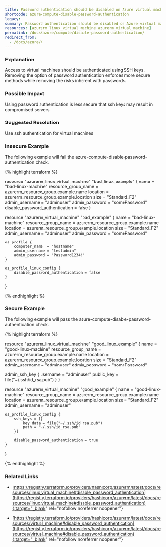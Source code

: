 ```yaml
---
title: Password authentication should be disabled on Azure virtual machines
shortcode: azure-compute-disable-password-authentication
legacy: 
summary: Password authentication should be disabled on Azure virtual machines 
resources: [azurerm_linux_virtual_machine azurerm_virtual_machine] 
permalink: /docs/azure/compute/disable-password-authentication/
redirect_from: 
  - /docs/azure//
---
```


### Explanation

Access to virtual machines should be authenticated using SSH keys. Removing the option of password authentication enforces more secure methods while removing the risks inherent with passwords.

### Possible Impact
Using password authentication is less secure that ssh keys may result in compromised servers

### Suggested Resolution
Use ssh authentication for virtual machines


### Insecure Example

The following example will fail the azure-compute-disable-password-authentication check.

{% highlight terraform %}

resource "azurerm_linux_virtual_machine" "bad_linux_example" {
  name                            = "bad-linux-machine"
  resource_group_name             = azurerm_resource_group.example.name
  location                        = azurerm_resource_group.example.location
  size                            = "Standard_F2"
  admin_username                  = "adminuser"
  admin_password                  = "somePassword"
  disable_password_authentication = false
}

resource "azurerm_virtual_machine" "bad_example" {
	name                            = "bad-linux-machine"
	resource_group_name             = azurerm_resource_group.example.name
	location                        = azurerm_resource_group.example.location
	size                            = "Standard_F2"
	admin_username                  = "adminuser"
	admin_password                  = "somePassword"

	os_profile {
		computer_name  = "hostname"
		admin_username = "testadmin"
		admin_password = "Password1234!"
	}

	os_profile_linux_config {
		disable_password_authentication = false
	}
  }

{% endhighlight %}



### Secure Example

The following example will pass the azure-compute-disable-password-authentication check.

{% highlight terraform %}

resource "azurerm_linux_virtual_machine" "good_linux_example" {
  name                            = "good-linux-machine"
  resource_group_name             = azurerm_resource_group.example.name
  location                        = azurerm_resource_group.example.location
  size                            = "Standard_F2"
  admin_username                  = "adminuser"
  admin_password                  = "somePassword"
  
  admin_ssh_key {
    username   = "adminuser"
    public_key = file("~/.ssh/id_rsa.pub")
  }
}

resource "azurerm_virtual_machine" "good_example" {
	name                            = "good-linux-machine"
	resource_group_name             = azurerm_resource_group.example.name
	location                        = azurerm_resource_group.example.location
	size                            = "Standard_F2"
	admin_username                  = "adminuser"

	
	os_profile_linux_config {
		ssh_keys = [{
			key_data = file("~/.ssh/id_rsa.pub")
			path = "~/.ssh/id_rsa.pub"
		}]

		disable_password_authentication = true
	}
}

{% endhighlight %}



### Related Links


- [https://registry.terraform.io/providers/hashicorp/azurerm/latest/docs/resources/linux_virtual_machine#disable_password_authentication](https://registry.terraform.io/providers/hashicorp/azurerm/latest/docs/resources/linux_virtual_machine#disable_password_authentication){:target="_blank" rel="nofollow noreferrer noopener"}

- [https://registry.terraform.io/providers/hashicorp/azurerm/latest/docs/resources/virtual_machine#disable_password_authentication](https://registry.terraform.io/providers/hashicorp/azurerm/latest/docs/resources/virtual_machine#disable_password_authentication){:target="_blank" rel="nofollow noreferrer noopener"}


